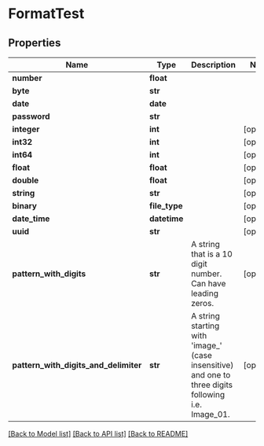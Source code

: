 # FormatTest

## Properties
Name | Type | Description | Notes
------------ | ------------- | ------------- | -------------
**number** | **float** |  | 
**byte** | **str** |  | 
**date** | **date** |  | 
**password** | **str** |  | 
**integer** | **int** |  | [optional] 
**int32** | **int** |  | [optional] 
**int64** | **int** |  | [optional] 
**float** | **float** |  | [optional] 
**double** | **float** |  | [optional] 
**string** | **str** |  | [optional] 
**binary** | **file_type** |  | [optional] 
**date_time** | **datetime** |  | [optional] 
**uuid** | **str** |  | [optional] 
**pattern_with_digits** | **str** | A string that is a 10 digit number. Can have leading zeros. | [optional] 
**pattern_with_digits_and_delimiter** | **str** | A string starting with &#39;image_&#39; (case insensitive) and one to three digits following i.e. Image_01. | [optional] 

[[Back to Model list]](../README.md#documentation-for-models) [[Back to API list]](../README.md#documentation-for-api-endpoints) [[Back to README]](../README.md)



